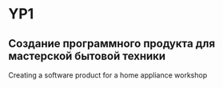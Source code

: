 # YP1
 Создание программного продукта для мастерской бытовой техники
 -------------------------------------------------------------
 Creating a software product for a home appliance workshop
